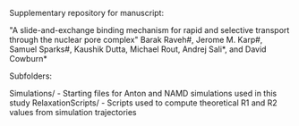 Supplementary repository for manuscript:

"A slide-and-exchange binding mechanism for rapid and selective transport through the nuclear pore complex"
Barak Raveh#, Jerome M. Karp#, Samuel Sparks#, Kaushik Dutta, Michael Rout,  Andrej Sali*, and David Cowburn*


Subfolders:

  Simulations/       - Starting files for Anton and NAMD simulations used in this study
  RelaxationScripts/ - Scripts used to compute theoretical R1 and R2 values from simulation trajectories
